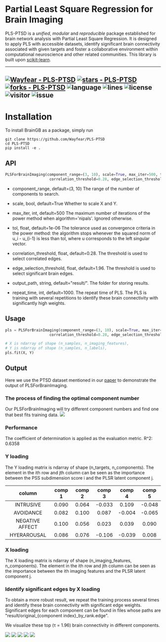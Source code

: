 # Partial Least Square Regression for Brain Imaging

PLS-PTSD is a *unified*, *modular* and *reproducible* package established for brain network analysis with Partial Least Square Regression. It is designed to apply PLS with accessible datasets, identify significant brain connectivity associated with given targets and foster a collaborative environment within computational neuroscience and other related communities. This library is built upon [scikit-learn](https://scikit-learn.org/stable/).


---
[![Wayfear - PLS-PTSD](https://img.shields.io/static/v1?label=Wayfear&message=PLS-PTSD&color=blue&logo=github)](https://github.com/Wayfear/PLS-PTSD "Go to GitHub repo")
[![stars - PLS-PTSD](https://img.shields.io/github/stars/Wayfear/PLS-PTSD?style=social)](https://github.com/Wayfear/PLS-PTSD)
[![forks - PLS-PTSD](https://img.shields.io/github/forks/Wayfear/PLS-PTSD?style=social)](https://github.com/Wayfear/PLS-PTSD)
![language](https://img.shields.io/github/languages/top/Wayfear/PLS-PTSD?color=lightgrey)
![lines](https://img.shields.io/tokei/lines/github/Wayfear/PLS-PTSD?color=red)
![license](https://img.shields.io/github/license/Wayfear/PLS-PTSD)
![visitor](https://visitor-badge.glitch.me/badge?page_id=PLS-PTSD)
![issue](https://img.shields.io/github/issues/Wayfear/PLS-PTSD)
---

# Installation

To install BrainGB as a package, simply run
```shell
git clone https://github.com/Wayfear/PLS-PTSD
cd PLS-PTSD
pip install -e .
```


<!-- ## Dataset -->

<!-- ### Brain Imaging

The path of the imaging file is provided by the parameter "--imaging". The brain imaging file should be an RData file containing two variables, "FC" and "subjid". "FC" is a group of functional connectivities stored as a 3D matrix. The last dimension of the 3D matrix is the sample size. For example, in our dataset, the size of "FC" is (279, 279, 98). "subjid" is a list containing all subject's id in "FC". The sample size of the 3D matrix should be equal to the length of "subjid" and each id in the list corresponds with a functional connectivity in order.

### Clinical Labels

The path of the label file that should contain a column named "subjid" is provided by the parameter "--clinical_file". These columns used as the prediction labels are provided by the parameter "--columns". For example, "--columns ptsdss1_categorical ptsdss2_categorical ptsdss3_categorical" can be used for our dataset.

The label file should be a CSV file, splited by ",". After parsing the label file. These columns specified by the parameter "--columns" in the label file will be used to fit the PLS model. -->


## API

```python
PLSForBrainImaging(component_range=(3, 10), scale=True, max_iter=500, tol=1e-06, 
                    correlation_threshold=0.28, edge_selection_threshold=1.96, output_path='PLS_result/', repeat_time=1000)
```

- component_range, default=(3, 10)
The range of the number of components to search.

- scale, bool, default=True
Whether to scale X and Y.

- max_iter, int, default=500
The maximum number of iterations of the power method when algorithm='nipals'. Ignored otherwise.

- tol, float, default=1e-06
The tolerance used as convergence criteria in the power method: the algorithm stops whenever the squared norm of u_i - u_{i-1} is less than tol, where u corresponds to the left singular vector.

- correlation_threshold, float, default=0.28. The threshold is used to select correlated edges.

- edge_selection_threshold, float, default=1.96. The threshold is used to select significant brain edges.

- output_path, string, default="result/". The folder for storing results.

- repeat_time, int, default=1000. The repeat time of PLS. The PLS is training with several repetitions to identify these brain connectivity with significantly high weights.

## Usage

```python
pls = PLSForBrainImaging(component_range=(3, 10), scale=True, max_iter=500, tol=1e-06, 
                    correlation_threshold=0.28, edge_selection_threshold=1.96, output_path='PLS_result/', repeat_time=1000)

# X is ndarray of shape (n_samples, n_imaging_features), 
# Y is ndarray of shape (n_samples, n_labels), 
pls.fit(X, Y)
```


<!-- ```
usage: main.py [-h] [--output OUTPUT] [--imaging IMAGING]
               [--clinical_file CLINICAL_FILE] [--column COLUMN]
               [--correlation_threshold CORRELATION_THRESHOLD]

optional arguments:
  -h, --help            show this help message and exit
  --output OUTPUT       The folder for storing results
  --imaging IMAGING     The file contains imaging data, the format is RData
  --clinical_file CLINICAL_FILE
                        The file contains clinical variables, the format is
                        csv
  --columns COLUMNS     These columns used as the prediction labels
  --correlation_threshold CORRELATION_THRESHOLD
                        The threshold used to select correlated edges
``` -->

## Output

Here we use the PTSD dataset mentioned in our [paper]() to demonstrate the output of PLSForBrainImaging.

### The process of finding the optimal component number
Our PLSForBrainImaging will try different component numbers and find one that best fits training data.
![](result/suggest_com_num.png)

### Performance
The coefficient of determination is applied as the evaluation metric.
R^2: 0.6358

### Y loading

The Y loading matrix is ndarray of shape (n_targets, n_components). The element in the ith row and jth column can be seen as the importance between the PSS subdimension score i and the PLSR latent component j.

|     column      | comp 1 | comp 2 | comp 3 | comp 4 | comp 5 |
|:---------------:|:------:|:------:|:------:|:------:|:------:|
|    INTRUSIVE    | 0.090  | 0.064  | -0.033 | 0.109  | -0.048 |
|    AVOIDANCE    | 0.082  | 0.100  | 0.087  | -0.004 | -0.065 |
| NEGATIVE AFFECT | 0.100  | 0.056  | 0.023  | 0.039  | 0.090  |
|   HYERAROUSAL   | 0.086  | 0.076  | -0.106 | -0.039 | 0.008  |


### X loading

The X loading matrix is ndarray of shape (n_imaging_features, n_components). The element in the ith row and jth column can be seen as the importance between the ith imaging features and the PLSR latent component j.


### Identify significant edges by X loading
To obtain a more robust result, we repeat the training process several times and identify these brain connectivity with significant edge weights. Significant edges for each component can be found in files whose paths are "result/original_{component index}_by_rank.edge". 

We visualize these top (τ = 1.96) brain connectivity in different components.

![](result/original-concat-0.png)
![](result/original-concat-1.png)
![](result/original-concat-2.png)
![](result/original-concat-3.png)
![](result/original-concat-4.png)